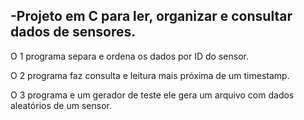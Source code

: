 -Projeto em C para ler, organizar e consultar dados de sensores.
-
O 1 programa separa e ordena os dados por ID do sensor.

O 2 programa faz consulta e leitura mais próxima de um timestamp.

O 3 programa e um gerador de teste ele gera um arquivo com dados aleatórios de um sensor.

